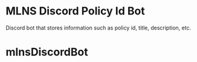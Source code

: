 # MLNS Discord Policy Id Bot

Discord bot that stores information such as policy id, title, description, etc.
# mlnsDiscordBot
